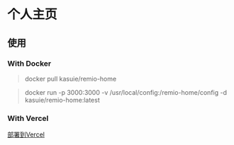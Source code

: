 <!--
 * @Author: kasuie
 * @Date: 2024-05-20 19:31:13
 * @LastEditors: kasuie
 * @LastEditTime: 2024-05-26 01:18:53
 * @Description:
-->

# 个人主页

## 使用

### With Docker

> docker pull kasuie/remio-home

> docker run -p 3000:3000 -v /usr/local/config:/remio-home/config -d kasuie/remio-home:latest

### With Vercel

[部署到Vercel](https://vercel.com/new/clone?repository-url=https://github.com/kasuie/remio-home&project-name=remio-home&repository-name=remio-home)